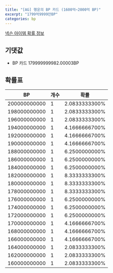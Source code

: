 ```yaml
---
title: "[AG] 행운의 BP 카드 (1600억~2000억 BP)"
excerpt: "1799억9999만BP"
categories: bp
---
```

[넥슨 아이템 확률 정보](http://iteminfo.nexon.com/probability/fco?sn=7645)

## 기댓값
  - BP 카드 179999999982.00003BP

## 확률표

|BP|개수|확률|
|---|---|---|
|200000000000|1|2.0833333300%|
|198000000000|1|2.0833333300%|
|196000000000|1|2.0833333300%|
|194000000000|1|4.1666666700%|
|192000000000|1|4.1666666700%|
|190000000000|1|4.1666666700%|
|188000000000|1|6.2500000000%|
|186000000000|1|6.2500000000%|
|184000000000|1|6.2500000000%|
|182000000000|1|8.3333333300%|
|180000000000|1|8.3333333300%|
|178000000000|1|8.3333333300%|
|176000000000|1|6.2500000000%|
|174000000000|1|6.2500000000%|
|172000000000|1|6.2500000000%|
|170000000000|1|4.1666666700%|
|168000000000|1|4.1666666700%|
|166000000000|1|4.1666666700%|
|164000000000|1|2.0833333300%|
|162000000000|1|2.0833333300%|
|160000000000|1|2.0833333300%|
